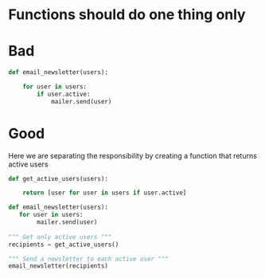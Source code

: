 # Functions should do one thing only

# Bad
```python
def email_newsletter(users):

    for user in users:
        if user.active:
            mailer.send(user)
```

# Good
Here we are separating the responsibility by creating a function that returns active users 

```python
def get_active_users(users):

    return [user for user in users if user.active]

def email_newsletter(users):
   for user in users:
        mailer.send(user)
    
""" Get only active users """    
recipients = get_active_users() 

""" Send a newsletter to each active user """
email_newsletter(recipients)

```

